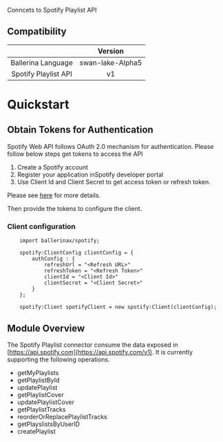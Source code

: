 Conncets to Spotify Playlist API

## Compatibility
|                       |    Version                  |
|:---------------------:|:---------------------------:|
| Ballerina Language    | swan-lake-Alpha5            |
| Spotify Playlist API  | v1                          |


# Quickstart

## Obtain Tokens for Authentication

Spotify Web API follows OAuth 2.0 mechanism for authentication. Please follow below steps get tokens to access the API

1. Create a Spotify account
2. Register your application inSpotify developer portal
2. Use Client Id and Client Secret to get access token or refresh token.

Please see [here](https://developer.spotify.com/documentation/web-api/quick-start/) for more details. 

Then provide the tokens to configure the client. 

### Client configuration

```ballerina
    import ballerinax/spotify;

    spotify:ClientConfig clientConfig = {
        authConfig : {
            refreshUrl = "<Refresh URL>"
            refreshToken = "<Refresh Token>"
            clientId = "<Client Id>"
            clientSecret = "<Client Secret>"
        }
    };

    spotify:Client spotifyClient = new spotify:Client(clientConfig);
```


## Module Overview

The Spotify Playlist connector consume the data exposed in [https://api.spotify.com](https://api.spotify.com/v1). It is currently supporting the following operations.

- getMyPlaylists
- getPlaylistById
- updatePlaylist
- getPlaylistCover
- updatePlaylistCover
- getPlaylistTracks
- reorderOrReplacePlaylistTracks
- getPlayslistsByUserID
- createPlaylist


    